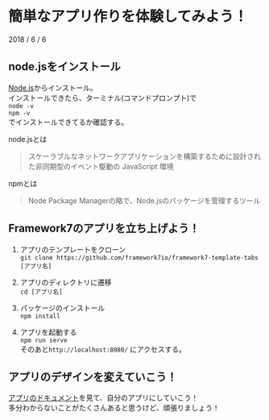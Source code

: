 # 簡単なアプリ作りを体験してみよう！
2018 / 6 / 6    

## node.jsをインストール
[Node.js](https://nodejs.org/en/)からインストール。     
インストールできたら、ターミナル(コマンドプロンプト)で     
`node -v`    
`npm -v`   
でインストールできてるか確認する。

node.jsとは    
> スケーラブルなネットワークアプリケーションを構築するために設計された非同期型のイベント駆動の JavaScript 環境

npmとは    
> Node Package Managerの略で、Node.jsのパッケージを管理するツール     

## Framework7のアプリを立ち上げよう！     
1. アプリのテンプレートをクローン    
`git clone https://github.com/framework7io/framework7-template-tabs [アプリ名]`

2. アプリのディレクトリに遷移     
`cd [アプリ名]`    

3. パッケージのインストール    
`npm install`    

4. アプリを起動する    
`npm run serve`    
そのあと`http://localhost:8080/` にアクセスする。    

## アプリのデザインを変えていこう！         
[アプリのドキュメント](https://framework7.io/docs/app-layout.html)を見て、自分のアプリにしていこう！        
多分わからないことがたくさんあると思うけど、頑張りましょう！     
